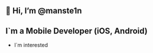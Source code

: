 ## 👋 Hi, I’m @manste1n

## I`m a Mobile Developer (iOS, Android)

- I`m interested 

<!---
manste1n/manste1n is a ✨ special ✨ repository because its `README.md` (this file) appears on your GitHub profile.
You can click the Preview link to take a look at your changes.
--->
